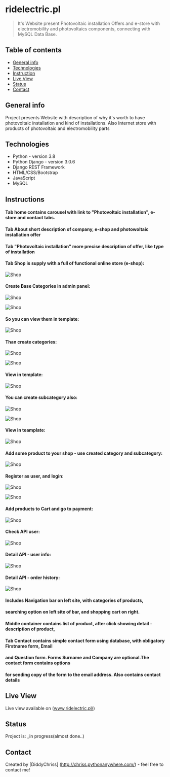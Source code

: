 # ridelectric.pl
> It's Website present Photovoltaic installation Offers and e-store with electromobility 
> and photovoltaics components, connecting with MySQL Data Base.

## Table of contents
* [General info](#general-info)
* [Technologies](#technologies)
* [Instruction](#instructions)
* [Live View](#live-view)
* [Status](#status)
* [Contact](#contact)

## General info
Project presents Website with description  of why it's worth to have photovoltaic installation and kind
 of installations. Also Internet store with products of photovoltaic and electromobility parts

## Technologies
* Python - version 3.8
* Python Django - version 3.0.6
* Django REST Framework
* HTML/CSS/Bootstrap
* JavaScript 
* MySQL

## Instructions
#### Tab home contains carousel with link to "Photovoltaic installation", e-store and contact tabs.
#### Tab About short description of company, e-shop and photowoltaic installation offer
#### Tab "Photovoltaic installation" more precise description of offer, like type of installation
#### Tab Shop is supply with a full of functional online store (e-shop):
![Shop](READMEimg/Shop.png)
#### Create Base Categories in admin panel:
![Shop](READMEimg/addbasecategory.png)

![Shop](READMEimg/basecategory.png)
#### So you can view them in template:
![Shop](READMEimg/navbarleftbasecat.png)
#### Than create categories:
![Shop](READMEimg/addcategory.png)

![Shop](READMEimg/category.png)
#### View in template:
![Shop](READMEimg/navbarleftcat.png)
#### You can create subcategory also:
![Shop](READMEimg/addsubcategory.png)

![Shop](READMEimg/subcategory.png)
#### View in teamplate:
![Shop](READMEimg/navbarleftsubcat.png)
#### Add some product to your shop - use created category and subcategory:
![Shop](READMEimg/addproduct.png)
#### Register as user, and login:
![Shop](READMEimg/register.png)

![Shop](READMEimg/login.png)
#### Add products to Cart and go to payment:
![Shop](READMEimg/Cart.png)
#### Check API user:
![Shop](READMEimg/Shop-api.png)
#### Detail API - user info:
![Shop](READMEimg/api.png)
#### Detail API - order history:
![Shop](READMEimg/api-story.png)
#### Includes Navigation bar on left site, with categories of products, 
#### searching option on left site of bar, and shopping cart on right.
#### Middle container contains list of product, after click showing detail - description of product,

#### Tab Contact contains simple contact form using database, with obligatory Firstname form, Email
#### and Question form. Forms Surname and Company are optional.The contact form contains options
####  for sending copy of the form to the email address. Also contains contact details

## Live View
Live view available on (www.ridelectric.pl/)

## Status
Project is: _in progress(almost done..)

## Contact
Created by [DiddyChriss] (http://chriss.pythonanywhere.com/) - feel free to contact me!
